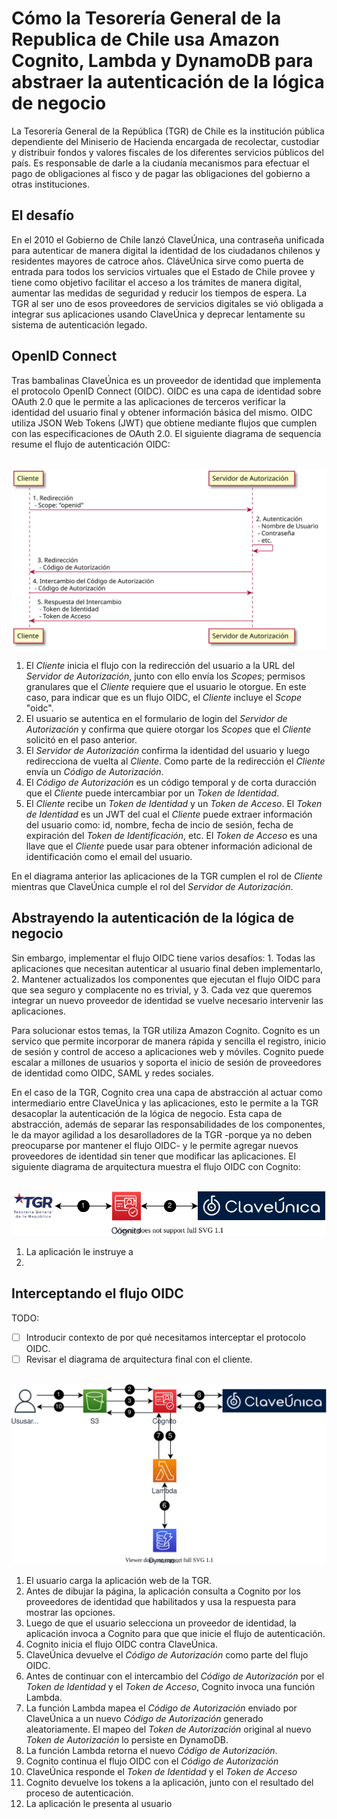 # Cómo la Tesorería General de la Republica de Chile usa Amazon Cognito, Lambda y DynamoDB para abstraer la autenticación de la lógica de negocio

La Tesorería General de la República (TGR) de Chile es la institución pública dependiente del Miniserio de Hacienda encargada de recolectar, custodiar y distribuir fondos y valores fiscales de los diferentes servicios públicos del país. Es responsable de darle a la ciudanía mecanismos para efectuar el pago de obligaciones al fisco y de pagar las obligaciones del gobierno a otras instituciones.

## El desafío

En el 2010 el Gobierno de Chile lanzó ClaveÚnica, una contraseña unificada para autenticar de manera digital la identidad de los ciudadanos chilenos y residentes mayores de catroce años. CláveÚnica sirve como puerta de entrada para todos los servicios virtuales que el Estado de Chile provee y tiene como objetivo facilitar el acceso a los trámites de manera digital,  aumentar las medidas de seguridad  y reducir los tiempos de espera. La TGR al ser uno de esos proveedores de servicios digitales se vió obligada a integrar sus aplicaciones usando ClaveÚnica y deprecar lentamente su sistema de autenticación legado.

## OpenID Connect

Tras bambalinas ClaveÚnica es un proveedor de identidad que implementa el protocolo OpenID Connect (OIDC). OIDC es una capa de identidad sobre OAuth 2.0 que le permite a las aplicaciones de terceros verificar la identidad del usuario final y obtener información básica del mismo. OIDC utiliza JSON Web Tokens (JWT) que obtiene mediante flujos que cumplen con las especificaciones de OAuth 2.0. El siguiente diagrama de sequencia resume el flujo de autenticación OIDC:

<p align="center">
  <br/>
  <img src="https://raw.githubusercontent.com/jorsj/tgr/master/oidc.svg" alt="Flujo OIDC"/>
  <br/>
</p>

1. El *Cliente* inicia el flujo con la redirección del usuario a la URL del *Servidor de Autorización*, junto con ello envía los *Scopes*;  permisos granulares que el *Cliente* requiere que el usuario le otorgue. En este caso, para indicar que es un flujo OIDC, el *Cliente* incluye el *Scope* "oidc".
2. El usuario se autentica en el formulario de login del *Servidor de Autorización* y confirma que quiere otorgar los *Scopes* que el *Cliente* solicitó en el paso anterior.
3. El *Servidor de Autorización* confirma la identidad del usuario y luego redirecciona de vuelta al *Cliente*. Como parte de la redirección el *Cliente* envía un *Código de Autorización*.
4. El *Código de Autorización* es un código temporal y de corta duracción que el *Cliente* puede intercambiar por un *Token de Identidad*.
5. El *Cliente* recibe un *Token de Identidad* y un *Token de Acceso*. El *Token de Identidad* es un JWT del cual el *Cliente* puede extraer información del usuario como: id, nombre, fecha de incio de sesión, fecha de expiración del *Token de Identificación*, etc. El *Token de Acceso* es una llave que el *Cliente* puede usar para obtener información adicional de identificación como el email del usuario.

En el diagrama anterior las aplicaciones de la TGR cumplen el rol de *Cliente* mientras que ClaveÚnica cumple el rol del *Servidor de Autorización*. 

## Abstrayendo la autenticación de la lógica de negocio

Sin embargo, implementar el flujo OIDC tiene varios desafíos: 1. Todas las aplicaciones que necesitan autenticar al usuario final deben implementarlo, 2. Mantener actualizados los componentes que ejecutan el flujo OIDC para que sea seguro y complacente no es trivial, y 3. Cada vez que queremos integrar un nuevo proveedor de identidad se vuelve necesario intervenir las aplicaciones.

Para solucionar estos temas, la TGR utiliza Amazon Cognito. Cognito es un servico que permite incorporar de manera rápida y sencilla el registro, inicio de sesión y control de acceso a aplicaciones web y móviles. Cognito puede escalar a millones de usuarios y soporta el inicio de sesión de proveedores de identidad como OIDC, SAML y redes sociales.

En el caso de la TGR, Cognito crea una capa de abstracción al actuar como intermediario entre ClaveÚnica y las aplicaciones, esto le permite a la TGR desacoplar la autenticación de la lógica de negocio. Esta capa de abstracción, además de separar las responsabilidades de los componentes, le da mayor agilidad a los desarolladores de la TGR -porque ya no deben preocuparse por mantener el flujo OIDC- y le permite agregar nuevos proveedores de identidad sin tener que modificar las aplicaciones. El siguiente diagrama de arquitectura muestra el flujo OIDC con Cognito:

<p align="center">
  <br/>
  <img src="https://raw.githubusercontent.com/jorsj/tgr/master/cognito.svg" alt="Amazon Cognito"/>
  <br/>
</p>

1. La aplicación le instruye a 
2. 

## Interceptando el flujo OIDC

TODO:

* [ ] Introducir contexto de por qué necesitamos interceptar el protocolo OIDC.
* [ ] Revisar el diagrama de arquitectura final con el cliente.

<p align="center">
  <br/>
  <img src="https://raw.githubusercontent.com/jorsj/tgr/master/final.svg" alt="Arquitectura final"/>
  <br/>
</p>

1. El usuario carga la aplicación web de la TGR.
2. Antes de dibujar la página, la aplicación consulta a Cognito por los proveedores de identidad que habilitados y usa la respuesta para mostrar las opciones.
3. Luego de que el usuario selecciona un proveedor de identidad, la aplicación invoca a Cognito para que que inicie el flujo de autenticación. 
4. Cognito inicia el flujo OIDC contra ClaveÚnica.
5. ClaveÚnica devuelve el *Código de Autorización* como parte del flujo OIDC.
6. Antes de continuar con el intercambio del *Código de Autorización* por el *Token de Identidad* y el *Token de Acceso*, Cognito invoca una función Lambda. 
7. La función Lambda mapea el *Código de Autorización* enviado por ClaveÚnica a un nuevo *Código de Autorización* generado aleatoriamente. El mapeo del *Token de Autorización* original al nuevo *Token de Autorización* lo persiste en DynamoDB.
8. La función Lambda retorna el nuevo *Código de Autorización*.
9. Cognito continua el flujo OIDC con el *Código de Autorización*
10. ClaveÚnica responde el *Token de Identidad* y el *Token de Acceso*
11. Cognito devuelve los tokens a la aplicación, junto con el resultado del proceso de autenticación.
12. La aplicación le presenta al usuario
